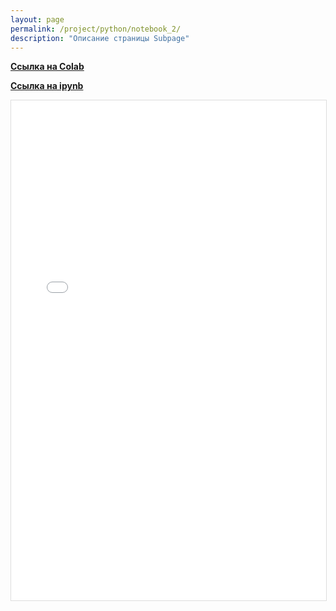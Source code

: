 ```yaml
---
layout: page
permalink: /project/python/notebook_2/
description: "Описание страницы Subpage"
---
```


**<a href="https://colab.research.google.com/drive/16fFc65SrF0RwRY9u_FxxCZJaHFNRCHdT?usp=sharing">Ссылка на Colab</a>**

**<a href="https://github.com/Mikrobic/ai_mephi/blob/main/pages/python/jupyter/Кортежи_и_Словари.ipynb">Ссылка на ipynb</a>**

<div class="gif-container">
  <!-- Вместо картинки используем iframe для встраивания HTML -->
  <iframe src="{{'/public/photo/Кортежи_и_Словари.html' | absolute_url }}" 
          alt="Notebook про броадкастинг" 
          style="width: 100%; height: 800px; display: block; margin: 0 auto 20px; border: 1px solid #ddd;">
  </iframe>
</div>